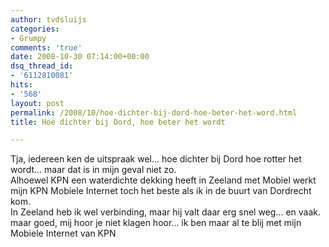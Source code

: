 ```yaml
---
author: tvdsluijs
categories:
- Grumpy
comments: 'true'
date: 2008-10-30 07:14:00+00:00
dsq_thread_id:
- '6112810081'
hits:
- '568'
layout: post
permalink: /2008/10/hoe-dichter-bij-dord-hoe-beter-het-word.html
title: Hoe dichter bij Dord, hoe beter het wordt

---
```

Tja, iedereen ken de uitspraak wel&#8230; hoe dichter bij Dord hoe rotter het wordt&#8230; maar dat is in mijn geval niet zo.  
Alhoewel KPN een waterdichte dekking heeft in Zeeland met Mobiel werkt mijn KPN Mobiele Internet toch het beste als ik in de buurt van Dordrecht kom.  
In Zeeland heb ik wel verbinding, maar hij valt daar erg snel weg&#8230; en vaak. maar goed, mij hoor je niet klagen hoor&#8230; ik ben maar al te blij met mijn Mobiele Internet van KPN  
<a name="more"></a>